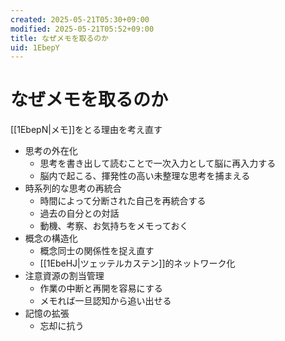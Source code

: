 ```yaml
---
created: 2025-05-21T05:30+09:00
modified: 2025-05-21T05:52+09:00
title: なぜメモを取るのか
uid: 1EbepY
---
```


# なぜメモを取るのか

[[1EbepN|メモ]]をとる理由を考え直す

- 思考の外在化
    - 思考を書き出して読むことで一次入力として脳に再入力する
    - 脳内で起こる、揮発性の高い未整理な思考を捕まえる
- 時系列的な思考の再統合
    - 時間によって分断された自己を再統合する
    - 過去の自分との対話
    - 動機、考察、お気持ちをメモっておく
- 概念の構造化
    - 概念同士の関係性を捉え直す
    - [[1EbeHJ|ツェッテルカステン]]的ネットワーク化
- 注意資源の割当管理
    - 作業の中断と再開を容易にする
    - メモれば一旦認知から追い出せる
- 記憶の拡張
    - 忘却に抗う